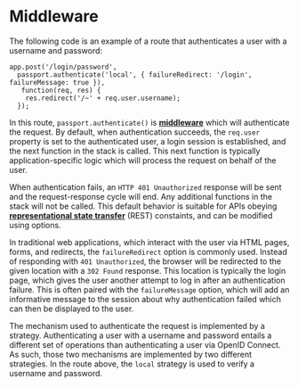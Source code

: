 # Middleware

The following code is an example of a route that authenticates a user with a username and password:

    app.post('/login/password',
      passport.authenticate('local', { failureRedirect: '/login', failureMessage: true }),
       function(req, res) {
        res.redirect('/~' + req.user.username);
      });

In this route, `passport.authenticate()` is [**middleware**](https://expressjs.com/en/guide/using-middleware.html) which will authenticate the request. 
By default, when authentication succeeds, the `req.user` property is set to the authenticated user, 
a login session is established, and the next function in the stack is called. This next function 
is typically application-specific logic which will process the request on behalf of the user.      

When authentication fails, an `HTTP 401 Unauthorized` response will be sent and the request-response 
cycle will end. Any additional functions in the stack will not be called. This default behavior 
is suitable for APIs obeying [**representational state transfer**](https://en.wikipedia.org/wiki/Representational_state_transfer) (REST) constaints, and can be 
modified using options.

In traditional web applications, which interact with the user via HTML pages, forms, and redirects, 
the `failureRedirect` option is commonly used. Instead of responding with `401 Unauthorized`, 
the browser will be redirected to the given location with a `302 Found` response. This location 
is typically the login page, which gives the user another attempt to log in after an authentication 
failure. This is often paired with the `failureMessage` option, which will add an informative message 
to the session about why authentication failed which can then be displayed to the user.

The mechanism used to authenticate the request is implemented by a strategy. Authenticating a user 
with a username and password entails a different set of operations than authenticating a user 
via OpenID Connect. As such, those two mechanisms are implemented by two different strategies. 
In the route above, the `local` strategy is used to verify a username and password.